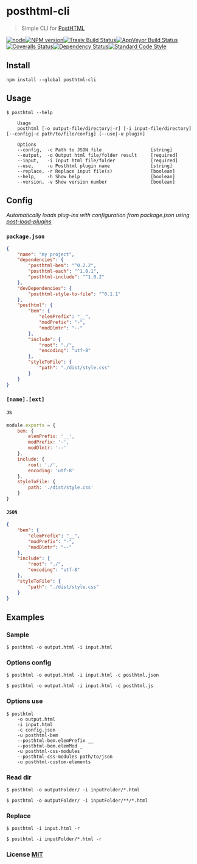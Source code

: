 # posthtml-cli
> Simple CLI for [PostHTML][posthtml-url]

[![node][node-image]][node-url][![NPM version][npm-image]][npm-url][![Trasiv Build Status][travis-image]][travis-url][![AppVeyor Build Status][appveyor-img]][appveyor][![Coveralls Status][coveralls-image]][coveralls-url][![Dependency Status][depstat-image]][depstat-url][![Standard Code Style][style]][style-url]

## Install

```
npm install --global posthtml-cli
```

## Usage

```console
$ posthtml --help

    Usage
    posthtml [-o output-file/directory|-r] [-i input-file/directory] [--config|-c path/to/file/config] [--use|-u plugin]

    Options
    --config,  -c Path to JSON file                  [string]
    --output,  -o Output html file/folder result     [required]
    --input,   -i Input html file/folder             [required]
    --use,     -u Posthtml plugin name               [string]
    --replace, -r Replace input file(s)              [boolean]
    --help,    -h Show help                          [boolean]
    --version, -v Show version number                [boolean]    
```

## Config
*Automatically loads plug-ins with configuration from package.json using [post-load-plugins](https://github.com/post-org/post-load-plugins)*

### ```package.json```

```json
{
    "name": "my project",
    "dependencies": {
        "posthtml-bem": "^0.2.2",
        "posthtml-each": "^1.0.1",
        "posthtml-include": "^1.0.2"
    },
    "devDependencies": {
        "posthtml-style-to-file": "^0.1.1"
    },
    "posthtml": {
        "bem": {
            "elemPrefix": "__",
            "modPrefix": "-",
            "modDlmtr": "--"
        },
        "include": {
            "root": "./",
            "encoding": "utf-8"
        },
        "styleToFile": {
            "path": "./dist/style.css"
        }
    }
}
```

### ```[name].[ext]```

#### ```JS```

```js
module.exports = {
    bem: {
        elemPrefix: '__',
        modPrefix: '-',
        modDlmtr: '--'
    },
    include: {
        root: './',
        encoding: 'utf-8'
    },
    styleToFile: {
        path: './dist/style.css'
    }
}
```

#### ```JSON```

```json
{
    "bem": {
        "elemPrefix": "__",
        "modPrefix": "-",
        "modDlmtr": "--"
    },
    "include": {
        "root": "./",
        "encoding": "utf-8"
    },
    "styleToFile": {
        "path": "./dist/style.css"
    }
}
```

## Examples

### Sample
```console
$ posthtml -o output.html -i input.html
```

### Options config
```console
$ posthtml -o output.html -i input.html -c posthtml.json
```

```console
$ posthtml -o output.html -i input.html -c posthtml.js
```

### Options use
```console
$ posthtml 
    -o output.html 
    -i input.html 
    -c config.json 
    -u posthtml-bem 
    --posthtml-bem.elemPrefix __
    --posthtml-bem.elemMod _
    -u posthtml-css-modules
    --posthtml-css-modules path/to/json
    -u posthtml-custom-elements
```

### Read dir
```console
$ posthtml -o outputFolder/ -i inputFolder/*.html
```

```console
$ posthtml -o outputFolder/ -i inputFolder/**/*.html
```

### Replace
```console
$ posthtml -i input.html -r
```

```console
$ posthtml -i inputFolder/*.html -r
```

### License [MIT](license)

[posthtml-url]: http://github.com/posthtml/posthtml

[node-url]: ""
[node-image]: https://img.shields.io/node/v/post-sequence.svg?maxAge=2592000&style=flat-square

[npm-url]: https://npmjs.org/package/posthtml-cli
[npm-image]: http://img.shields.io/npm/v/posthtml-cli.svg?style=flat-square

[testen-url]: https://github.com/egoist/testen
[testen-image]: https://img.shields.io/badge/testen-passing-brightgreen.svg?style=flat-square

[travis-url]: https://travis-ci.org/posthtml/posthtml-cli
[travis-image]: http://img.shields.io/travis/posthtml/posthtml-cli/master.svg?style=flat-square&label=unix

[appveyor]:     https://ci.appveyor.com/project/GitScrum/posthtml-cli
[appveyor-img]: https://img.shields.io/appveyor/ci/GitScrum/posthtml-cli/master.svg?style=flat-square&label=windows

[coveralls-url]: https://coveralls.io/r/posthtml/posthtml-cli
[coveralls-image]: http://img.shields.io/coveralls/posthtml/posthtml-cli.svg?style=flat-square

[depstat-url]: https://david-dm.org/posthtml/posthtml-cli
[depstat-image]: https://david-dm.org/posthtml/posthtml-cli.svg?style=flat-square

[depstat-dev-url]: https://david-dm.org/posthtml/posthtml-cli
[depstat-dev-image]: https://david-dm.org/posthtml/posthtml-cli/dev-status.svg?style=flat-square

[style-url]: http://standardjs.com/
[style]: https://img.shields.io/badge/code%20style-standard-yellow.svg?style=flat-square
